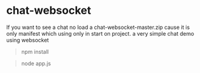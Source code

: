 chat-websocket
=============
If you want to see a chat no load a chat-websocket-master.zip cause it is only manifest which using only in start on project.
a very simple chat demo using websocket

>npm install

>node app.js
